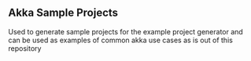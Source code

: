 Akka Sample Projects
--------------------

Used to generate sample projects for the example project generator and
can be used as examples of common akka use cases as is out of this repository

